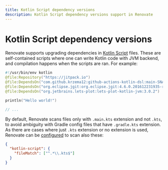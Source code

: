 ```yaml
---
title: Kotlin Script dependency versions
description: Kotlin Script dependency versions support in Renovate
---
```


# Kotlin Script dependency versions

Renovate supports upgrading dependencies in [Kotlin Script](https://github.com/Kotlin/KEEP/blob/master/proposals/scripting-support.md) files.
These are self-contained scripts where one can write Kotlin code with JVM backend, and compilation happens when the
scripts are ran. For example:

```kotlin
#!/usr/bin/env kotlin
@file:Repository("https://jitpack.io")
@file:DependsOn("com.github.krzema12:github-actions-kotlin-dsl:main-SNAPSHOT")
@file:DependsOn("org.eclipse.jgit:org.eclipse.jgit:4.6.0.201612231935-r")
@file:DependsOn("org.jetbrains.lets-plot:lets-plot-kotlin-jvm:3.0.2")

println("Hello world!")

// ...
```

By default, Renovate scans files only with `.main.kts` extension and not `.kts`, to avoid ambiguity with Gradle config
files that have `.gradle.kts` extension. As there are cases where just `.kts` extension or no extension is used,
Renovate can be [configured](https://docs.renovatebot.com/configuration-options/) to scan also these:

```json
{
  "kotlin-script": {
    "fileMatch": ["^.*\\.kts$"]
  }
}
```
